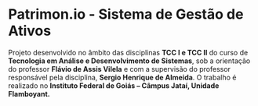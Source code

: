 # Patrimon.io - Sistema de Gestão de Ativos

Projeto desenvolvido no âmbito das disciplinas **TCC I e TCC II** do curso de **Tecnologia em Análise e Desenvolvimento de Sistemas**, sob a orientação do professor **Flávio de Assis Vilela** e com a supervisão do professor responsável pela disciplina, **Sergio Henrique de Almeida**. O trabalho é realizado no **Instituto Federal de Goiás – Câmpus Jataí, Unidade Flamboyant.**
